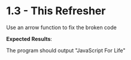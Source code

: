 # 1.3 - This Refresher

Use an arrow function to fix the broken code


**Expected Results**:

The program should output "JavaScript For Life"

